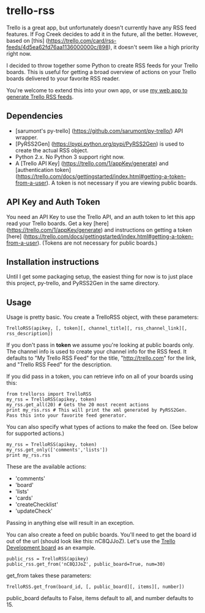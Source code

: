 # trello-rss

Trello is a great app, but unfortunately doesn't currently have any RSS feed features. If Fog Creek decides to add it in the future, all the better. However, based on [this] (https://trello.com/card/rss-feeds/4d5ea62fd76aa1136000000c/898), it doesn't seem like a high priority right now.

I decided to throw together some Python to create RSS feeds for your Trello boards. This is useful for getting a broad overview of actions on your Trello boards delivered to your favorite RSS reader.

You're welcome to extend this into your own app, or use [my web app to generate Trello RSS feeds](http://trellorss.appspot.com).

## Dependencies

- [sarumont's py-trello] (https://github.com/sarumont/py-trello/) API wrapper. 
- [PyRSS2Gen] (https://pypi.python.org/pypi/PyRSS2Gen) is used to create the actual RSS object.
- Python 2.x. No Python 3 support right now.
- A [Trello API Key] (https://trello.com/1/appKey/generate) and [authentication token] (https://trello.com/docs/gettingstarted/index.html#getting-a-token-from-a-user). A token is not necessary if you are viewing public boards.

## API Key and Auth Token

You need an API Key to use the Trello API, and an auth token to let this app read your Trello boards. Get a key [here] (https://trello.com/1/appKey/generate) and instructions on getting a token [here] (https://trello.com/docs/gettingstarted/index.html#getting-a-token-from-a-user). (Tokens are not necessary for public boards.)

## Installation instructions

Until I get some packaging setup, the easiest thing for now is to just place this project, py-trello, and PyRSS2Gen in the same directory.

## Usage

Usage is pretty basic. You create a TrelloRSS object, with these parameters:

    TrelloRSS(apikey, [, token][, channel_title][, rss_channel_link][, rss_description])

If you don't pass in **token** we assume you're looking at public boards only. The channel info is used to create your channel info for the RSS feed. It defaults to "My Trello RSS Feed" for the title, "http://trello.com" for the link, and "Trello RSS Feed" for the description.

If you did pass in a token, you can retrieve info on all of your boards using this:

    from trellorss import TrelloRSS
    my_rss = TrelloRSS(apikey, token)
    my_rss.get_all(20) # Gets the 20 most recent actions
    print my_rss.rss # This will print the xml generated by PyRSS2Gen. Pass this into your favorite feed generator.

You can also specify what types of actions to make the feed on. (See below for supported actions.) 

    my_rss = TrelloRSS(apikey, token)
    my_rss.get_only(['comments','lists'])
    print my_rss.rss

These are the available actions:

* 'comments'
* 'board'
* 'lists'
* 'cards'
* 'createChecklist'
* 'updateCheck'

Passing in anything else will result in an exception.

You can also create a feed on public boards. You'll need to get the board id out of the url (should look like this: nC8QJJoZ). Let's use the [Trello Development board](https://trello.com/b/nC8QJJoZ/trello-development) as an example.

    public_rss = TrelloRSS(apikey)
    public_rss.get_from('nC8QJJoZ', public_board=True, num=30)

get_from takes these parameters:

    TrelloRSS.get_from(board_id, [, public_board][, items][, number])

public_board defaults to False, items default to all, and number defaults to 15.


